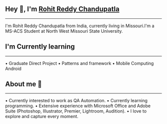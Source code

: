 ## Hey 👋, I'm [Rohit Reddy Chandupatla](https://github.com/Rohitreddz)
---
I'm Rohit Reddy Chandupatla from India, currently living in Missouri.I'm a MS-ACS Student at North West Missouri State University.

## I'm Currently learning 
---
• Graduate Direct Project
• Patterns and framework
• Mobile Computing Android

## About me  😬
---
• Currently interested to work as QA Automation.
• Currently learning programming.
• Extensive experience with Microsoft Office and Adobe Suite (Photoshop, Illustrator, Premier, Lightroom, Audition).
• I love to explore and capture every moment. 










